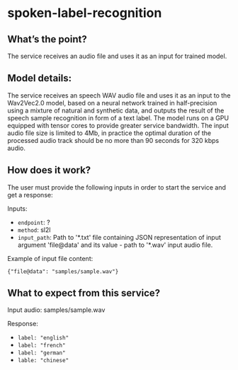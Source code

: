 # spoken-label-recognition

## What’s the point?

The service receives an audio file and uses it as an input for trained model.

## Model details:

The service receives an speech WAV audio file and uses it as an input to the Wav2Vec2.0 model, based on a neural network trained in half-precision using a mixture of natural and synthetic data, and outputs the result of the speech sample recognition in form of a text label. The model runs on a GPU equipped with tensor cores to provide greater service bandwidth. The input audio file size is limited to 4Mb, in practice the optimal duration of the processed audio track should be no more than 90 seconds for 320 kbps audio.

## How does it work?

The user must provide the following inputs in order to start the service and get a response:

Inputs:

 -   `endpoint`: ?
 -   `method`: sl2l
 -   `input_path`: Path to '\*.txt' file containing JSON representation of input argument 'file@data' and its value - path to '\*.wav' input audio file.

Example of input file content:

```
{"file@data": "samples/sample.wav"}
```

## What to expect from this service?

Input audio: samples/sample.wav

Response: 
- `label: "english"`
- `label: "french"`
- `label: "german"`
- `lable: "chinese"`
